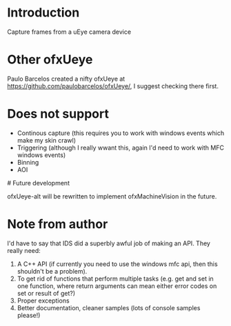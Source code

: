 # Introduction

Capture frames from a uEye camera device

# Other ofxUeye

Paulo Barcelos created a nifty ofxUeye at  https://github.com/paulobarcelos/ofxUeye/, I suggest checking there first.

# Does not support

* Continous capture (this requires you to work with windows events which make my skin crawl)
* Triggering (although I really wwant this, again I'd need to work with MFC windows events)
* Binning
* AOI

# Future development

ofxUeye-alt will be rewritten to implement ofxMachineVision in the future.

# Note from author

I'd have to say that IDS did a superbly awful job of making an API. They really need:

1. A C++ API (if currently you need to use the windows mfc api, then this shouldn't be a problem).
2. To get rid of functions that perform multiple tasks (e.g. get and set in one function, where return arguments can mean either error codes on set or result of get?)
3. Proper exceptions
4. Better documentation, cleaner samples (lots of console samples please!)
